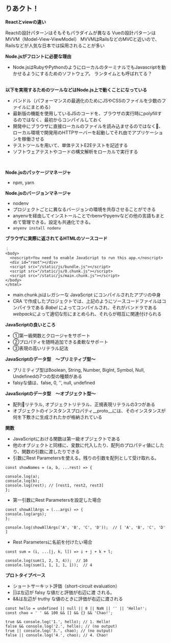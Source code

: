 ## りあクト！

<b>Reactとviewの違い</b>
<br>

Reactの設計パターンはそもそもパラダイムが異なる
Vueの設計パターンはMVVM（Model-View-ViewModel）
MVVMはRailsなどのMVCと近いので、Railsなどが人気な日本では採用されることが多い

<b>Node.jsがフロントに必要な理由</b>
<br>

* Node.jsはRubyやPythonのようにローカルのターミナルでもJavascriptを動かせるようにするためのソフトウェア。
ランタイムとも呼ばれてる？

<br>
<b>以下を実現するためのツールなどはNode.js上で動くことになっている</b>
<br>

- バンドル（パフォーマンスの最適化のためにJSやCSSのファイルを少数のファイルにまとめる）
- 最新版の機能を使用しているJSのコードを、ブラウザの実行時にpolyfillするのではなく、最初からコンパイルしておく
- 開発中にブラウザに直接ローカルのファイルを読み込ませるのではなく、ローカル環境で開発用のHTTPサーバーを起動してそれ由でアプリケーションを稼働させる
- テストツールを用いて、単体テストE2Eテストを記述する
- ソフトウェアテストやコードの構文解析をローカルで実行する
<br>

<b>Node.jsのパッケージマネージャ</b>
- npm, yarn

<b>Node.jsのバージョンマネージャ</b>
- nodenv
- プロジェクトごとに異なるバージョンの環境を共存させることができる
- anyenvを経由してインストールことでrbenvやpyenvなどの他の言語もまとめて管理できる。設定も共通化できる。
- `anyenv install nodenv`

<b>ブラウザに実際に返されてるHTMLのソースコード</b>
```
︙
<body>
  <noscript>You need to enable JavaScript to run this app.</noscript>
  <div id="root"></div>
  <script src="/static/js/bundle.js"></script>
  <script src="/static/js/0.chunk.js"></script>
  <script src="/static/js/main.chunk.js"></script>
</body>
</html>
```
- main.chunk.jsはレガシーな JavaScript にコンパイルされたアプリの中身
- CRA で作成したプロジェクトでは、上記のようにソースコードファイルはコンパイラである *Babel* によってコンパイルされ、それがバンドラである*webpack*によって適切な形にまとめられ、それらが相互に関連付けられる

<b>JavaScriptの良いところ</b>
- ①第一級関数とクロージャをサポート
- ②プロパティを随時追加できる柔軟なサポート
- ③表現の高いリテラル記法

<b>JavaScriptのデータ型　〜プリミティブ型〜</b>
- プリミティブ型はBoolean, String, Number, BigInt, Symbol, Null, Undefinedの7つの型の種類がある
- falsyな値は、false, 0, '', null, undefined

<b>JavaScriptのデータ型　〜オブジェクト型〜</b>
- 配列リテラル, オブジェクトリテラル、正規表現リテラルの3つがある
- オブジェクトのインスタンスプロパティ__proto__には、そのインスタンスが何を下敷きに生成されたかが格納されている

<b>関数</b>
- JavaScriptにおける関数は第一級オブジェクトである
- 他のオブジェクトと同様に、変数に代入したり、配列のプロパティ値にしたり、関数の引数に渡したりできる
- 引数にRest Parametersを使える。残りの引数を配列として受け取れる。
```
const showNames = (a, b, ...rest) => {

console.log(a);
console.log(b);
console.log(rest); // [rest1, rest2, rest3]
};
```
- 第一引数にRest Parametersを設定した場合
```
const showAllArgs = (...args) => {
console.log(args);
};

console.log(showAllArgs('A', 'B', 'C', 'D'));  // [ 'A', 'B', 'C', 'D' ]
```
- Rest Parametersに名前を付けたい場合
```
const sum = (i, ...[j, k, l]) => i + j + k + l;

console.log(sum(1, 2, 3, 4));  // 10
console.log(sum(1, 1, 1, 1, 1));  // 4
```

<b>プロトタイプベース</b>
- ショートサーキット評価（short-circuit evaluation）
- ||は左辺が falsy な値だと評価が右辺に渡 される。
- &&は左辺が truthy な値のときに評価が右辺に渡される
```
const hello = undefined || null || 0 || NaN || '' || 'Hello!';
const chao = ' ' && 100 && [] && {} && 'Chao!';

true && console.log('1.', hello); // 1. Hello!
false && console.log('2.', hello); // (no output)
true || console.log('3.', chao); // (no output)
false || console.log('4.', chao); // 4. Chao!
```
